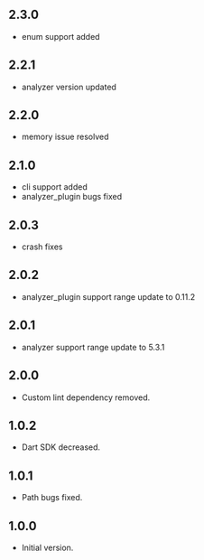 ## 2.3.0

- enum support added

## 2.2.1

- analyzer version updated

## 2.2.0

- memory issue resolved

## 2.1.0

- cli support added
- analyzer_plugin bugs fixed

## 2.0.3

- crash fixes

## 2.0.2

- analyzer_plugin support range update to 0.11.2

## 2.0.1

- analyzer support range update to 5.3.1

## 2.0.0

- Custom lint dependency removed.

## 1.0.2

- Dart SDK decreased.

## 1.0.1

- Path bugs fixed.

## 1.0.0

- Initial version.
